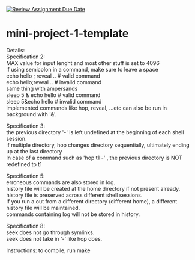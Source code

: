 [![Review Assignment Due Date](https://classroom.github.com/assets/deadline-readme-button-22041afd0340ce965d47ae6ef1cefeee28c7c493a6346c4f15d667ab976d596c.svg)](https://classroom.github.com/a/Qiz9msrr)
# mini-project-1-template

  
    
Details:  
Specification 2:  
    MAX value for input lenght and most other stuff is set to 4096  
    if using semicolon in a command, make sure to leave a space  
        echo hello ; reveal ..  # valid command  
        echo hello;reveal ..  # invalid command  
    same thing with ampersands  
        sleep 5 & echo hello    # valid command  
        sleep 5&echo hello    # invalid command  
    implemented commands like hop, reveal, ...etc can also be run in background with '&'.  
      
Specification 3:  
    the previous directory '-' is left undefined at the beginning of each shell session.  
    if multiple directory, hop changes directory sequentially, ultimately ending up at the last directory  
    In case of a command such as 'hop t1 -' , the previous directory is NOT redefined to t1  
      
Specification 5:  
    erroneous commands are also stored in log.  
    history file will be created at the home directory if not present already.  
    history file is preserved across different shell sessions.  
    If you run a.out from a different directory (different home), a different history file will be maintained.  
    commands containing log will not be stored in history.  
      
Specification 8:  
    seek does not go through symlinks.  
    seek does not take in '-' like hop does.

                    
  
Instructions:
to compile, run make

